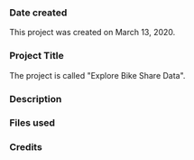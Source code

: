### Date created
This project was created on March 13, 2020.

### Project Title
The project is called "Explore Bike Share Data".

### Description

### Files used

### Credits


